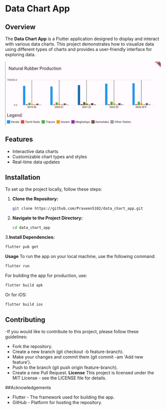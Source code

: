 # Data Chart App

## Overview

The **Data Chart App** is a Flutter application designed to display and interact with various data charts. This project demonstrates how to visualize data using different types of charts and provides a user-friendly interface for exploring data.

![Sample Output](https://github.com/Praveen5102/data_chart_app/blob/main/assests/sample%20app%20pic.jpeg)

## Features

- Interactive data charts
- Customizable chart types and styles
- Real-time data updates

## Installation

To set up the project locally, follow these steps:

1. **Clone the Repository:**

   ```bash
   git clone https://github.com/Praveen5102/data_chart_app.git

2. **Navigate to the Project Directory:**
   ```bash
   cd data_chart_app
   
3.**Install Dependencies:**
   ```bash
   flutter pub get
 ```
**Usage**
   To run the app on your local machine, use the following command:
   ```bash
   flutter run
   ```
   For building the app for production, use:
   ```bash
   flutter build apk
   ```
   Or for iOS:
   ```bash
   flutter build ios
   ```
## Contributing
   -If you would like to contribute to this project, please follow these guidelines:

   - Fork the repository.
   - Create a new branch (git checkout -b feature-branch).
   - Make your changes and commit them (git commit -am 'Add new feature').
   - Push to the branch (git push origin feature-branch).
   - Create a new Pull Request.
**License**
   This project is licensed under the MIT License - see the LICENSE file for details.

##Acknowledgements

   - Flutter - The framework used for building the app.
   - GitHub - Platform for hosting the repository.

   







   
